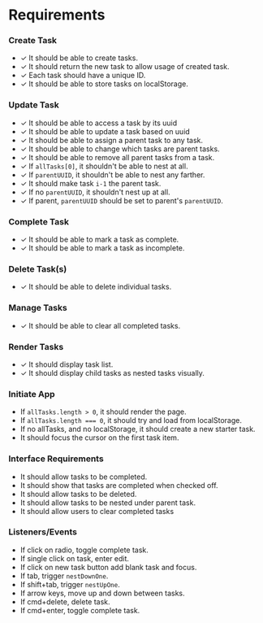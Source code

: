 # Requirements

### Create Task
- ✓ It should be able to create tasks.
- ✓ It should return the new task to allow usage of created task.
- ✓ Each task should have a unique ID.
- ✓ It should be able to store tasks on localStorage.

### Update Task
- ✓ It should be able to access a task by its uuid
- ✓ It should be able to update a task based on uuid
- ✓ It should be able to assign a parent task to any task.
- ✓ It should be able to change which tasks are parent tasks.
- ✓ It should be able to remove all parent tasks from a task.
- ✓ If `allTasks[0]`, it shouldn't be able to nest at all.
- ✓ If `parentUUID`, it shouldn't be able to nest any farther.
- ✓ It should make task `i-1` the parent task.
- ✓ If no `parentUUID`, it shouldn't nest up at all.
- ✓ If parent, `parentUUID` should be set to parent's `parentUUID`.

### Complete Task
- ✓ It should be able to mark a task as complete.
- ✓ It should be able to mark a task as incomplete.

### Delete Task(s)
- ✓ It should be able to delete individual tasks.

### Manage Tasks
- ✓ It should be able to clear all completed tasks.

### Render Tasks
- ✓ It should display task list.
- ✓ It should display child tasks as nested tasks visually.

### Initiate App
- If `allTasks.length > 0`, it should render the page.
- If `allTasks.length === 0`, it should try and load from localStorage.
- If no allTasks, and no localStorage, it should create a new starter task.
- It should focus the cursor on the first task item.


### Interface Requirements

- It should allow tasks to be completed.
- It should show that tasks are completed when checked off. 
- It should allow tasks to be deleted.
- It should allow tasks to be nested under parent task.
- It should allow users to clear completed tasks

### Listeners/Events
- If click on radio, toggle complete task.
- If single click on task, enter edit.
- If click on new task button add blank task and focus.
- If tab, trigger `nestDownOne`. 
- If shift+tab, trigger `nestUpOne`.
- If arrow keys, move up and down between tasks.
- If cmd+delete, delete task.
- If cmd+enter, toggle complete task.
